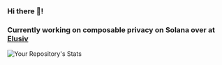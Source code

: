 ### Hi there 👋!
### Currently working on composable privacy on Solana over at [Elusiv](https://github.com/elusiv-privacy)

![Your Repository's Stats](https://github-readme-stats.vercel.app/api?username=cryptopapi997&show_icons=true)

